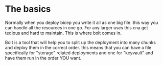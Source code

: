 # The basics

Normally when you deploy bicep you write it all as one big file. this way you can handle all the resources in one go.
For any larger uses this cna get tedious and hard to maintain. This is where bolt comes in.

Bolt is a tool that will help you to split up the deployment into many chunks and deploy them in the correct order.
this means that you can have a file specifically for "storage" related deployments and one for "keyvault" and have them run in the order YOU want.


